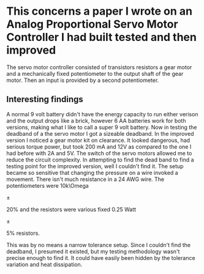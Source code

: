 # This concerns a paper I wrote on an Analog Proportional Servo Motor Controller I had built tested and then improved
The servo motor controller consisted of transistors resistors a gear motor and a mechanically fixed potentiometer to the output shaft of the gear motor.  Then an input is provided by a second potentiometer.

## Interesting findings
A normal 9 volt battery didn't have the energy capacity to run either verison and the output drops like a brick, however 6 AA batteries work for both versions, making what I like to call a super 9 volt battery.  Now in testing the deadband of a the servo motor I got a sizeable deadband.  In the improved version I noticed a gear motor kit on clearance.  It looked dangerous, had serious torque power, but took 200 mA and 12V as compared to the one I had before with 2A and 5V. The switch of the servo motors allowed me to reduce the circuit complexity.  In attempting to find the dead band to find a testing point for the improved version, well I couldn't find it.  The setup became so sensitive that changing the pressure on a wire invoked a movement.  There isn't much resistance in a 24 AWG wire. The potentiometers were 10k\Omega <p>&plusmn;</p>20% and the resistors were various fixed 0.25 Watt <p>&plusmn;</p>5% resistors.  

This was by no means a narrow tolerance setup.  Since I couldn't find the deadband, I presumed it existed, but my testing methodology wasn't precise enough to find it.  It could have easily been hidden by the tolerance variation and heat dissipation.

